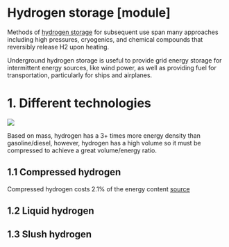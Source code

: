# Hydrogen storage [module]

Methods of [hydrogen storage](https://en.wikipedia.org/wiki/Hydrogen_storage) for subsequent use span many approaches including high pressures, cryogenics, and chemical compounds that reversibly release H2 upon heating.

Underground hydrogen storage is useful to provide grid energy storage for intermittent energy sources, like wind power, as well as providing fuel for transportation, particularly for ships and airplanes.

# 1. Different technologies

![](https://3.bp.blogspot.com/-cvDHUoRFWTI/UJU9Vl-r6DI/AAAAAAAADvE/mzyElil4EcI/s1600/enrho.png)

Based on mass, hydrogen has a 3+ times more energy density than gasoline/diesel, however, hydrogen has a high volume so it must be compressed to achieve a great volume/energy ratio.

## 1.1 Compressed hydrogen

Compressed hydrogen costs 2.1% of the energy content [source](https://web.archive.org/web/20080307082839/http://www.iea.org/textbase/nppdf/free/2005/hydrogen2005.pdf)

## 1.2 Liquid hydrogen

## 1.3 Slush hydrogen
